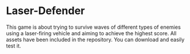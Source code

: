 # Laser-Defender
This game is about trying to survive waves of different types of enemies using a laser-firing vehicle and aiming to achieve the highest score.
All assets have been included in the repository. You can download and easily test it.
